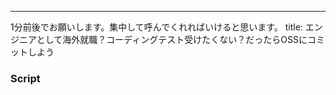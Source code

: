 ---
1分前後でお願いします。集中して呼んでくれればいけると思います。
title: エンジニアとして海外就職？コーディングテスト受けたくない？だったらOSSにコミットしよう

### Script

